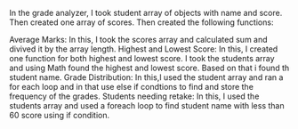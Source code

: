 In the grade analyzer,
I took student array of objects with name and score. 
Then created one array of scores. Then created the following functions:

Average Marks:
  In this, I took the scores array and calculated sum and divived it by the array length.
Highest and Lowest Score:
  In this, I created one function for both highest and lowest score. I took the students array and using Math found the highest and lowest score. Based   on that i found th student name.
Grade Distribution:
  In this,I used the student array and ran a for each loop and in that use else if condtions to find and store the frequency of the grades.
Students needing retake:
  In this, I used the students array and used a foreach loop to find student name with less than 60 score using if condition.
